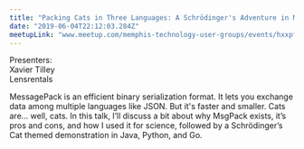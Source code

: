 ```yaml
---
title: "Packing Cats in Three Languages: A Schrödinger's Adventure in MsgPack"
date: "2019-06-04T22:12:03.284Z"
meetupLink: "www.meetup.com/memphis-technology-user-groups/events/hxxpfqyzjbgb/"
---
```


Presenters:  
Xavier Tilley  
Lensrentals

MessagePack is an efficient binary serialization format. It lets you exchange data among multiple languages like JSON. But it's faster and smaller. Cats are… well, cats. In this talk, I’ll discuss a bit about why MsgPack exists, it’s pros and cons, and how I used it for science, followed by a Schrödinger’s Cat themed demonstration in Java, Python, and Go.
